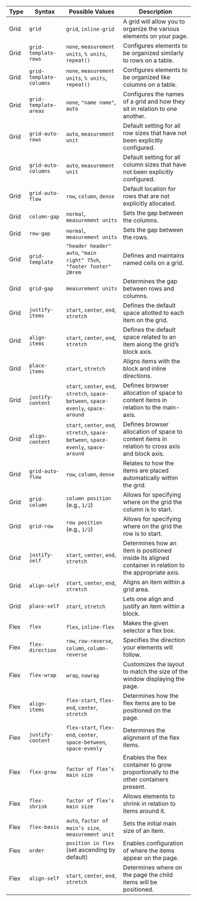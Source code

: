 | **Type** | **Syntax**                          | **Possible Values**                                                                 | **Description**                                                                                     |
|----------|-------------------------------------|-------------------------------------------------------------------------------------|-----------------------------------------------------------------------------------------------------|
| Grid     | `grid`                              | `grid`, `inline-grid`                                                             | A grid will allow you to organize the various elements on your page.                              |
| Grid     | `grid-template-rows`               | `none`, `measurement units`, `% units`, `repeat()`                                 | Configures elements to be organized similarly to rows on a table.                                  |
| Grid     | `grid-template-columns`             | `none`, `measurement units`, `% units`, `repeat()`                                 | Configures elements to be organized like columns on a table.                                       |
| Grid     | `grid-template-areas`               | `none`, `"name name"`, `auto`                                                      | Configures the names of a grid and how they sit in relation to one another.                        |
| Grid     | `grid-auto-rows`                   | `auto`, `measurement unit`                                                          | Default setting for all row sizes that have not been explicitly configured.                        |
| Grid     | `grid-auto-columns`                | `auto`, `measurement unit`                                                          | Default setting for all column sizes that have not been explicitly configured.                     |
| Grid     | `grid-auto-flow`                   | `row`, `column`, `dense`                                                            | Default location for rows that are not explicitly allocated.                                       |
| Grid     | `column-gap`                        | `normal`, `measurement units`                                                       | Sets the gap between the columns.                                                                   |
| Grid     | `row-gap`                           | `normal`, `measurement units`                                                       | Sets the gap between the rows.                                                                      |
| Grid     | `grid-template`                     | `"header header" auto`, `"main right" 75vh`, `"footer footer" 20rem`              | Defines and maintains named cells on a grid.                                                      |
| Grid     | `grid-gap`                          | `measurement units`                                                                  | Determines the gap between rows and columns.                                                       |
| Grid     | `justify-items`                     | `start`, `center`, `end`, `stretch`                                                | Defines the default space allotted to each item on the grid.                                       |
| Grid     | `align-items`                       | `start`, `center`, `end`, `stretch`                                                | Defines the default space related to an item along the grid’s block axis.                         |
| Grid     | `place-items`                       | `start`, `stretch`                                                                  | Aligns items with the block and inline directions.                                                |
| Grid     | `justify-content`                   | `start`, `center`, `end`, `stretch`, `space-between`, `space-evenly`, `space-around` | Defines browser allocation of space to content items in relation to the main-axis.                 |
| Grid     | `align-content`                     | `start`, `center`, `end`, `stretch`, `space-between`, `space-evenly`, `space-around` | Defines browser allocation of space to content items in relation to cross axis and block axis.     |
| Grid     | `grid-auto-flow`                   | `row`, `column`, `dense`                                                            | Relates to how the items are placed automatically within the grid.                                 |
| Grid     | `grid-column`                       | `column position` (e.g., `1/2`)                                                    | Allows for specifying where on the grid the column is to start.                                    |
| Grid     | `grid-row`                          | `row position` (e.g., `1/2`)                                                       | Allows for specifying where on the grid the row is to start.                                       |
| Grid     | `justify-self`                      | `start`, `center`, `end`, `stretch`                                                | Determines how an item is positioned inside its aligned container in relation to the appropriate axis. |
| Grid     | `align-self`                        | `start`, `center`, `end`, `stretch`                                                | Aligns an item within a grid area.                                                                  |
| Grid     | `place-self`                        | `start`, `stretch`                                                                  | Lets one align and justify an item within a block.                                                |
| Flex     | `flex`                              | `flex`, `inline-flex`                                                               | Makes the given selector a flex box.                                                                |
| Flex     | `flex-direction`                   | `row`, `row-reverse`, `column`, `column-reverse`                                   | Specifies the direction your elements will follow.                                                |
| Flex     | `flex-wrap`                         | `wrap`, `nowrap`                                                                    | Customizes the layout to match the size of the window displaying the page.                         |
| Flex     | `align-items`                       | `flex-start`, `flex-end`, `center`, `stretch`                                      | Determines how the flex items are to be positioned on the page.                                   |
| Flex     | `justify-content`                   | `flex-start`, `flex-end`, `center`, `space-between`, `space-evenly`                | Determines the alignment of the flex items.                                                       |
| Flex     | `flex-grow`                         | `factor of flex’s main size`                                                        | Enables the flex container to grow proportionally to the other containers present.                 |
| Flex     | `flex-shrink`                       | `factor of flex’s main size`                                                        | Allows elements to shrink in relation to items around it.                                          |
| Flex     | `flex-basis`                       | `auto`, `factor of main’s size`, `measurement unit`                                 | Sets the initial main size of an item.                                                             |
| Flex     | `order`                             | `position in flex` (set ascending by default)                                        | Enables configuration of where the items appear on the page.                                       |
| Flex     | `align-self`                        | `start`, `center`, `end`, `stretch`                                                | Determines where on the page the child items will be positioned.                                   |